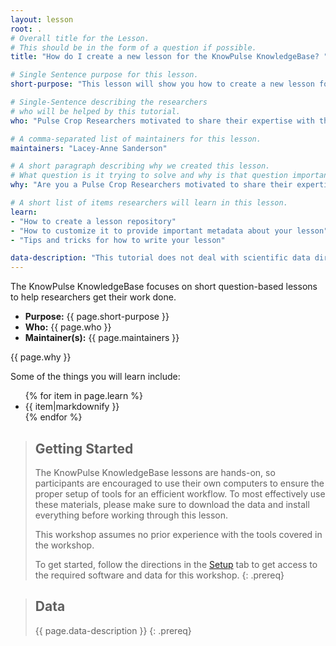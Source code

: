```yaml
---
layout: lesson
root: .
# Overall title for the Lesson.
# This should be in the form of a question if possible.
title: "How do I create a new lesson for the KnowPulse KnowledgeBase? "

# Single Sentence purpose for this lesson.
short-purpose: "This lesson will show you how to create a new lesson for inclusion in the KnowPulse KnowledgeBase."

# Single-Sentence describing the researchers
# who will be helped by this tutorial.
who: "Pulse Crop Researchers motivated to share their expertise with the community."

# A comma-separated list of maintainers for this lesson.
maintainers: "Lacey-Anne Sanderson"

# A short paragraph describing why we created this lesson.
# What question is it trying to solve and why is that question important.
why: "Are you a Pulse Crop Researchers motivated to share their expertise with the community? We hope this lesson will help you to share that knowledge! The only requirement is that this tutorial will be useful to other Pulse Crop researchers. It should use KnowPulse where applicable but can also use other web resources and desktop or command-line tools. It should be a complete description of how to solve an example question and include: (1) what data is needed and how to access it, (2) how to prepare that data for each tool used, (3) how to use each tool, (4) how to interpret the results presented by the tool. In short, please include all the information you wish you knew when starting out your analysis!"

# A short list of items researchers will learn in this lesson.
learn:
- "How to create a lesson repository"
- "How to customize it to provide important metadata about your lesson"
- "Tips and tricks for how to write your lesson"

data-description: "This tutorial does not deal with scientific data directly."
---
```


The KnowPulse KnowledgeBase focuses on short question-based lessons to help researchers get their work done.

- **Purpose:** {{ page.short-purpose }}
- **Who:** {{ page.who }}
- **Maintainer(s):** {{ page.maintainers }}

{{ page.why }}

Some of the things you will learn include:
<ul>
	{% for item in page.learn %}
	<li>{{ item|markdownify }}</li>
	{% endfor %}
</ul>

> ## Getting Started
>
> The KnowPulse KnowledgeBase lessons are hands-on, so participants are
> encouraged to use their own computers to ensure the proper setup of tools
> for an efficient workflow. To most effectively use these materials,
> please make sure to download the data and install everything before
> working through this lesson.
>
> This workshop assumes no prior experience with the tools covered in the
> workshop.
>
> To get started, follow the directions in the [Setup](setup.html) tab to
> get access to the required software and data for this workshop.
{: .prereq}


> ## Data
>
> {{ page.data-description }}
{: .prereq}

